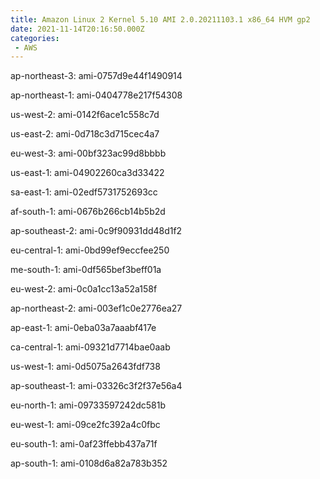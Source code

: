 ```yaml
---
title: Amazon Linux 2 Kernel 5.10 AMI 2.0.20211103.1 x86_64 HVM gp2
date: 2021-11-14T20:16:50.000Z
categories:
 - AWS
---
```


ap-northeast-3: ami-0757d9e44f1490914

ap-northeast-1: ami-0404778e217f54308

us-west-2: ami-0142f6ace1c558c7d

us-east-2: ami-0d718c3d715cec4a7

eu-west-3: ami-00bf323ac99d8bbbb

us-east-1: ami-04902260ca3d33422

sa-east-1: ami-02edf5731752693cc

af-south-1: ami-0676b266cb14b5b2d

ap-southeast-2: ami-0c9f90931dd48d1f2

eu-central-1: ami-0bd99ef9eccfee250

me-south-1: ami-0df565bef3beff01a

eu-west-2: ami-0c0a1cc13a52a158f

ap-northeast-2: ami-003ef1c0e2776ea27

ap-east-1: ami-0eba03a7aaabf417e

ca-central-1: ami-09321d7714bae0aab

us-west-1: ami-0d5075a2643fdf738

ap-southeast-1: ami-03326c3f2f37e56a4

eu-north-1: ami-09733597242dc581b

eu-west-1: ami-09ce2fc392a4c0fbc

eu-south-1: ami-0af23ffebb437a71f

ap-south-1: ami-0108d6a82a783b352

